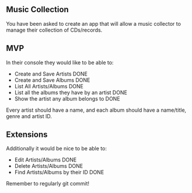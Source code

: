 ## Music Collection

You have been asked to create an app that will allow a music collector to manage their collection of CDs/records.

## MVP

In their console they would like to be able to:

* Create and Save Artists DONE
* Create and Save Albums DONE
* List All Artists/Albums DONE
* List all the albums they have by an artist DONE
* Show the artist any album belongs to DONE

Every artist should have a name, and each album should have a name/title, genre and artist ID.

## Extensions

Additionally it would be nice to be able to:

* Edit Artists/Albums DONE
* Delete Artists/Albums DONE
* Find Artists/Albums by their ID DONE

Remember to regularly git commit!
